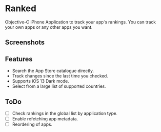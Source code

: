 # Ranked 

Objective-C iPhone Application to track your app's rankings. You can track your own apps or any other apps you want. 

## Screenshots


## Features
- Search the App Store catalogue directly.  
- Track changes since the last time you checked.  
- Supports iOS 13 Dark mode. 
- Select from a large list of supported countries. 

## ToDo
- [ ] Check rankings in the global list by application type. 
- [ ] Enable refetching app metadata. 
- [ ] Reordering of apps. 